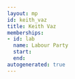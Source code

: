 ```yaml
---
layout: mp
id: keith_vaz
title: Keith Vaz
memberships:
- id: lab
  name: Labour Party
  start: 
  end: 
autogenerated: true
---
```

